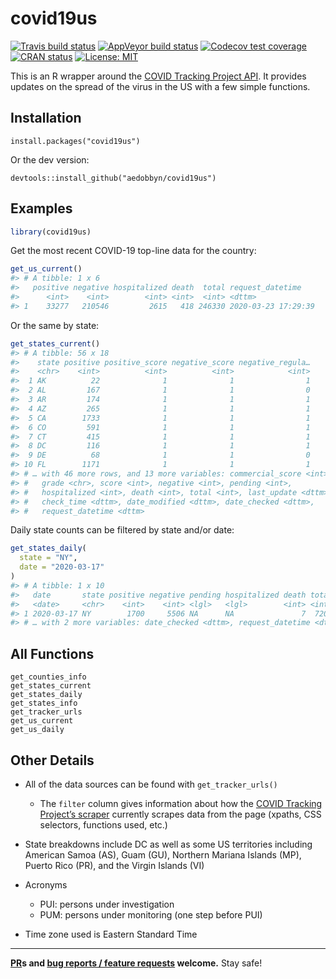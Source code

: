 
# covid19us

<!-- badges: start -->

[![Travis build
status](https://travis-ci.org/aedobbyn/covid19us.svg?branch=master)](https://travis-ci.org/aedobbyn/covid19us)
[![AppVeyor build
status](https://ci.appveyor.com/api/projects/status/github/aedobbyn/covid19us?branch=master&svg=true)](https://ci.appveyor.com/project/aedobbyn/covid19us)
[![Codecov test
coverage](https://codecov.io/gh/aedobbyn/covid19us/graph/badge.svg)](https://codecov.io/gh/aedobbyn/covid19us)
[![CRAN
status](https://www.r-pkg.org/badges/version/covid19us)](https://CRAN.R-project.org/package=covid19us)
[![License:
MIT](https://img.shields.io/badge/License-MIT-blue.svg)](https://opensource.org/licenses/MIT)
<!-- [![rstudio mirror downloads](https://cranlogs.r-pkg.org/badges/grand-total/covid19us)](https://github.com/metacran/cranlogs.app) -->
<!-- badges: end -->

This is an R wrapper around the [COVID Tracking Project
API](https://covidtracking.com/api/). It provides updates on the spread
of the virus in the US with a few simple functions.

## Installation

    install.packages("covid19us")

Or the dev version:

    devtools::install_github("aedobbyn/covid19us")

## Examples

``` r
library(covid19us)
```

Get the most recent COVID-19 top-line data for the country:

``` r
get_us_current()
#> # A tibble: 1 x 6
#>   positive negative hospitalized death  total request_datetime   
#>      <int>    <int>        <int> <int>  <int> <dttm>             
#> 1    33277   210546         2615   418 246330 2020-03-23 17:29:39
```

Or the same by state:

``` r
get_states_current()
#> # A tibble: 56 x 18
#>    state positive positive_score negative_score negative_regula…
#>    <chr>    <int>          <int>          <int>            <int>
#>  1 AK          22              1              1                1
#>  2 AL         167              1              1                0
#>  3 AR         174              1              1                1
#>  4 AZ         265              1              1                1
#>  5 CA        1733              1              1                1
#>  6 CO         591              1              1                1
#>  7 CT         415              1              1                1
#>  8 DC         116              1              1                1
#>  9 DE          68              1              1                0
#> 10 FL        1171              1              1                1
#> # … with 46 more rows, and 13 more variables: commercial_score <int>,
#> #   grade <chr>, score <int>, negative <int>, pending <int>,
#> #   hospitalized <int>, death <int>, total <int>, last_update <dttm>,
#> #   check_time <dttm>, date_modified <dttm>, date_checked <dttm>,
#> #   request_datetime <dttm>
```

Daily state counts can be filtered by state and/or date:

``` r
get_states_daily(
  state = "NY", 
  date = "2020-03-17"
)
#> # A tibble: 1 x 10
#>   date       state positive negative pending hospitalized death total
#>   <date>     <chr>    <int>    <int> <lgl>   <lgl>        <int> <int>
#> 1 2020-03-17 NY        1700     5506 NA      NA               7  7206
#> # … with 2 more variables: date_checked <dttm>, request_datetime <dttm>
```

## All Functions

    get_counties_info
    get_states_current
    get_states_daily
    get_states_info
    get_tracker_urls
    get_us_current
    get_us_daily

## Other Details

  - All of the data sources can be found with `get_tracker_urls()`
    
      - The `filter` column gives information about how the [COVID
        Tracking Project’s
        scraper](https://github.com/COVID19Tracking/covid-tracking)
        currently scrapes data from the page (xpaths, CSS selectors,
        functions used, etc.)

  - State breakdowns include DC as well as some US territories including
    American Samoa (AS), Guam (GU), Northern Mariana Islands (MP),
    Puerto Rico (PR), and the Virgin Islands (VI)

  - Acronyms
    
      - PUI: persons under investigation
      - PUM: persons under monitoring (one step before PUI)

  - Time zone used is Eastern Standard Time

-----

**[PR](https://github.com/aedobbyn/covid19us/pulls)s and [bug reports /
feature requests](https://github.com/aedobbyn/covid19us/issues)
welcome.** Stay safe\!

